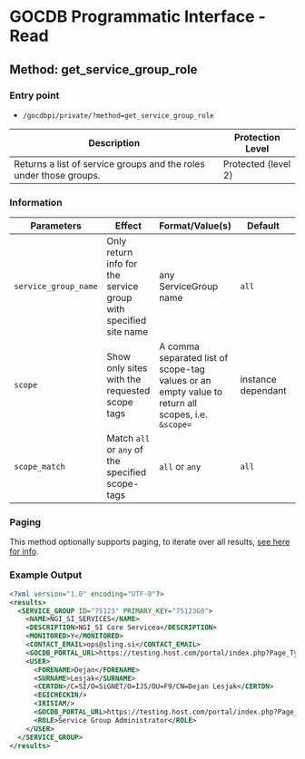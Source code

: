 # GOCDB Programmatic Interface - Read

## Method: get_service_group_role

### Entry point

- `/gocdbpi/private/?method=get_service_group_role`

| Description | Protection Level |
| - | - |
| Returns a list of service groups and the roles under those groups.  | Protected (level 2) |

### Information

| Parameters | Effect | Format/Value(s) | Default | Example |
| - | - | - | - | - |
| `service_group_name` | Only return info for the service group with specified site name | any ServiceGroup name | `all` | `?method=get_service_group_role&service_group_name=Top-BDII` |
| `scope` | Show only sites with the requested scope tags | A comma separated list of scope-tag values or an empty value to return all scopes, i.e. `&scope=` | instance dependant | `?method=get_site&scope=EGI` |
| `scope_match` | Match `all` or `any` of the specified scope-tags | `all` or `any` | `all` | `?method=get_site&scope=Local,EGI&scope_match=any` |

### Paging

This method optionally supports paging, to iterate over all results,
[see here for info](https://wiki.egi.eu/wiki/GOCDB/notifications#Optional_Cursor_Paging_on_Read_API).

### Example Output

```xml
<?xml version="1.0" encoding="UTF-8"?>
<results>
  <SERVICE_GROUP ID="75123" PRIMARY_KEY="75123G0">
    <NAME>NGI_SI_SERVICES</NAME>
    <DESCRIPTION>NGI_SI Core Servicea</DESCRIPTION>
    <MONITORED>Y</MONITORED>
    <CONTACT_EMAIL>ops@sling.si</CONTACT_EMAIL>
    <GOCDB_PORTAL_URL>https://testing.host.com/portal/index.php?Page_Type=View_Object&amp;object_id=119941&amp;grid_id=0</GOCDB_PORTAL_URL>
    <USER>
      <FORENAME>Dejan</FORENAME>
      <SURNAME>Lesjak</SURNAME>
      <CERTDN>/C=SI/O=SiGNET/O=IJS/OU=F9/CN=Dejan Lesjak</CERTDN>
      <EGICHECKIN/>
      <IRISIAM/>
      <GOCDB_PORTAL_URL>https://testing.host.com/portal/index.php?Page_Type=View_Object&amp;object_id=7729&amp;grid_id=0</GOCDB_PORTAL_URL>
      <ROLE>Service Group Administrator</ROLE>
    </USER>
  </SERVICE_GROUP>
</results>
```
